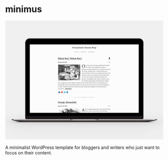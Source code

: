 minimus
===
![alt tag](https://raw.githubusercontent.com/RiccardoZaffalon/minimus/master/screenshot.png)

A minimalist WordPress template for bloggers and writers who just want to focus on their content.

